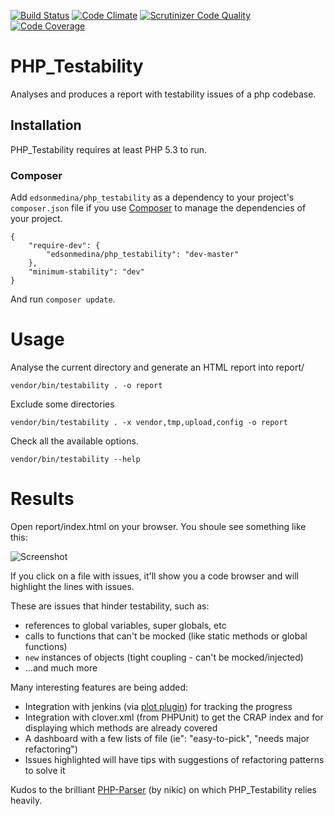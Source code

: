 [![Build Status](https://travis-ci.org/edsonmedina/php_testability.svg?branch=master)](https://travis-ci.org/edsonmedina/php_testability/)
[![Code Climate](https://codeclimate.com/github/edsonmedina/php_testability/badges/gpa.svg)](https://codeclimate.com/github/edsonmedina/php_testability)
[![Scrutinizer Code Quality](http://img.shields.io/scrutinizer/g/edsonmedina/php_testability/master.svg)](https://scrutinizer-ci.com/g/edsonmedina/php_testability/?branch=master)
[![Code Coverage](https://scrutinizer-ci.com/g/edsonmedina/php_testability/badges/coverage.png?b=master)](https://scrutinizer-ci.com/g/edsonmedina/php_testability/?branch=master)

# PHP_Testability

Analyses and produces a report with testability issues of a php codebase.

## Installation
PHP_Testability requires at least PHP 5.3 to run.

### Composer 

Add `edsonmedina/php_testability` as a dependency to your project's `composer.json` file if you use [Composer](http://getcomposer.org/) to manage the dependencies of your project. 

    {
        "require-dev": {
            "edsonmedina/php_testability": "dev-master"
        },
        "minimum-stability": "dev"
    }

And run `composer update`.

# Usage

Analyse the current directory and generate an HTML report into report/

`vendor/bin/testability . -o report` 


Exclude some directories

`vendor/bin/testability . -x vendor,tmp,upload,config -o report` 


Check all the available options.

`vendor/bin/testability --help` 


# Results

Open report/index.html on your browser. You shoule see something like this:

![Screenshot](http://www.cianeto.com/php_testability.png)


If you click on a file with issues, it'll show you a code browser and will highlight the lines with issues.

These are issues that hinder testability, such as:
* references to global variables, super globals, etc
* calls to functions that can't be mocked (like static methods or global functions)
* `new` instances of objects (tight coupling - can't be mocked/injected)
* ...and much more

Many interesting features are being added:
* Integration with jenkins (via [plot plugin](https://wiki.jenkins-ci.org/display/JENKINS/Plot+Plugin)) for tracking the progress
* Integration with clover.xml (from PHPUnit) to get the CRAP index and for displaying which methods are already covered
* A dashboard with a few lists of file (ie": "easy-to-pick", "needs major refactoring")
* Issues highlighted will have tips with suggestions of refactoring patterns to solve it

Kudos to the brilliant [PHP-Parser](https://github.com/nikic/PHP-Parser/) (by nikic) on which PHP_Testability relies heavily.

